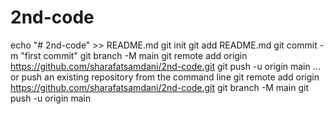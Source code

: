# 2nd-code
echo "# 2nd-code" >> README.md
git init
git add README.md
git commit -m "first commit"
git branch -M main
git remote add origin https://github.com/sharafatsamdani/2nd-code.git
git push -u origin main
…or push an existing repository from the command line
git remote add origin https://github.com/sharafatsamdani/2nd-code.git
git branch -M main
git push -u origin main
